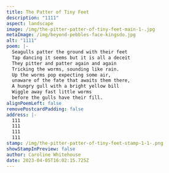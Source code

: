 ```yaml
---
title: The Patter of Tiny Feet
description: "1111"
aspect: landscape
image: /img/the-pitter-patter-of-tiny-feet-main-1-.jpg
metaImage: /img/beyond-pebbles-face-kingsdo.jpg
alt: "1111"
poem: |-
  Seagulls patter the ground with their feet
  Tap dancing it seems but it is all a deceit
  They pitter and patter again and again
  Tricking the worms, sounding like rain.
  Up the worms pop expecting some air, 
  unaware of the fate that awaits them there,
  A hungry gull with a bright yellow bill
  Wiggle away fast little worms
  before the gulls have their fill.
alignPoemLeft: false
removePostcardPadding: false
address: |-
  111
  111
  111
  111
stamp: /img/the-pitter-patter-of-tiny-feet-stamp-1-1-.png
showStampInPreview: false
author: Caroline Whitehouse
date: 2023-04-05T16:02:15.725Z
---
```

